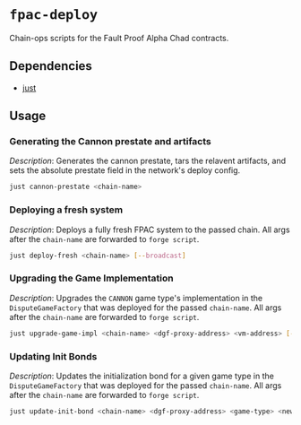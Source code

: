 # `fpac-deploy`

Chain-ops scripts for the Fault Proof Alpha Chad contracts.

## Dependencies

* [just](github.com/casey/just)

## Usage

### Generating the Cannon prestate and artifacts

*Description*: Generates the cannon prestate, tars the relavent artifacts, and sets the absolute prestate field in the network's deploy config.

```sh
just cannon-prestate <chain-name>
```

### Deploying a fresh system

*Description*: Deploys a fully fresh FPAC system to the passed chain. All args after the `chain-name` are forwarded to `forge script`.

```sh
just deploy-fresh <chain-name> [--broadcast]
```

### Upgrading the Game Implementation

*Description*: Upgrades the `CANNON` game type's implementation in the `DisputeGameFactory` that was deployed for the passed `chain-name`. All args after the `chain-name` are forwarded to `forge script`.

```sh
just upgrade-game-impl <chain-name> <dgf-proxy-address> <vm-address> [--broadcast]
```

### Updating Init Bonds

*Description*: Updates the initialization bond for a given game type in the `DisputeGameFactory` that was deployed for the passed `chain-name`. All args after the `chain-name` are forwarded to `forge script`.

```sh
just update-init-bond <chain-name> <dgf-proxy-address> <game-type> <new-init-bond> [--broadcast]
```
